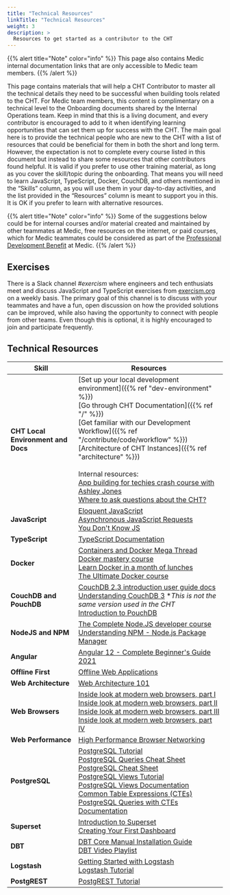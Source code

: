 ```yaml
---
title: "Technical Resources"
linkTitle: "Technical Resources"
weight: 3
description: >
  Resources to get started as a contributor to the CHT
---
```


{{% alert title="Note" color="info" %}}
This page also contains Medic internal documentation links that are only accessible to Medic team members.
{{% /alert %}}

This page contains materials that will help a CHT Contributor to master all the technical details they need to be successful when building tools related to the CHT. For Medic team members, this content is complimentary on a technical level to the Onboarding documents shared by the Internal Operations team. 
Keep in mind that this is a living document, and every contributor is encouraged to add to it when identifying learning opportunities that can set them up for success with the CHT. The main goal here is to provide the technical people who are new to the CHT with a list of resources that could be beneficial for them in both the short and long term. However, the expectation is not to complete every course listed in this document but instead to share some resources that other contributors found helpful. It is valid if you prefer to use other training material, as long as you cover the skill/topic during the onboarding. That means you will need to learn JavaScript, TypeScript, Docker, CouchDB, and others mentioned in the “Skills” column, as you will use them in your day-to-day activities, and the list provided in the “Resources” column is meant to support you in this. It is OK if you prefer to learn with alternative resources. 

{{% alert title="Note" color="info" %}}
Some of the suggestions below could be for internal courses and/or material created and maintained by other teammates at Medic, free resources on the internet, or paid courses, which for Medic teammates could be considered as part of the [Professional Development Benefit](https://www.notion.so/Professional-Development-f5fc299ecf984dacbd65100af100ed14) at Medic.
{{% /alert %}}

## Exercises
There is a Slack channel *#exercism* where engineers and tech enthusiats meet and discuss JavaScript and TypeScript exercises from [exercism.org](https://exercism.org/) on a weekly basis. The primary goal of this channel is to discuss with your teammates and have a fun, open discussion on how the provided solutions can be improved, while also having the opportunity to connect with people from other teams. Even though this is optional, it is highly encouraged to join and participate frequently.

## Technical Resources

| Skill | Resources |
| ----------------| ----------- |
| **CHT Local Environment and Docs** | [Set up your local development environment]({{% ref "dev-environment" %}}) <br> [Go through CHT Documentation]({{% ref "/" %}}) <br> [Get familiar with our Development Workflow]({{% ref "/contribute/code/workflow" %}}) <br>[Architecture of CHT Instances]({{% ref "architecture" %}}) <br> <br> Internal resources: <br> [App building for techies crash course with Ashley Jones](https://drive.google.com/drive/folders/1PTe8RH59TPBNYKoKzlZ_ZwMlQedKRGlx) <br>  [Where to ask questions about the CHT?](https://www.notion.so/medicmobile/CHT-Forum-Internal-Guide-c2d1988a116244b6b17b3aea284ff8ee) |
| **JavaScript** | [Eloquent JavaScript](https://eloquentjavascript.net/) <br> [Asynchronous JavaScript Requests](https://www.udacity.com/course/asynchronous-javascript-requests--ud109) <br> [You Don't Know JS](https://github.com/getify/You-Dont-Know-JS) |
| **TypeScript** | [TypeScript Documentation](https://www.typescriptlang.org/docs/) |
| **Docker** | [Containers and Docker Mega Thread](https://twitter.com/iximiuz/status/1423984739514454033?s=21) <br> [Docker mastery course](https://www.udemy.com/course/docker-mastery/) <br> [Learn Docker in a month of lunches](https://diamol.net/) <br> [The Ultimate Docker course](https://codewithmosh.com/p/the-ultimate-docker-course) |
| **CouchDB and PouchDB** | [CouchDB 2.3 introduction user guide docs](https://docs.couchdb.org/en/stable/intro/index.html) <br> [Understanding CouchDB 3](https://www.udemy.com/course/understanding-couchdb/) *_This is not the same version used in the CHT_ <br> [Introduction to PouchDB](https://pouchdb.com/guides/) |
| **NodeJS and NPM** | [The Complete Node.JS developer course](https://www.udemy.com/course/the-complete-nodejs-developer-course-2/) <br> [Understanding NPM - Node.js Package Manager](https://www.udemy.com/course/understanding-npm/)|
| **Angular** | [Angular 12 - Complete Beginner's Guide 2021](https://www.udemy.com/course/learning-angular/)|
| **Offline First** | [Offline Web Applications](https://www.youtube.com/playlist?list=PLAwxTw4SYaPmTSxtOWyJVKTUaNBGze2ed) |
| **Web Architecture** | [Web Architecture 101](https://medium.com/storyblocks-engineering/web-architecture-101-a3224e126947) |
| **Web Browsers** | [Inside look at modern web browsers, part I](https://developer.chrome.com/blog/inside-browser-part1/) <br> [Inside look at modern web browsers, part II](https://developer.chrome.com/blog/inside-browser-part2/) <br> [Inside look at modern web browsers, part III](https://developer.chrome.com/blog/inside-browser-part3/) <br> [Inside look at modern web browsers, part IV](https://developer.chrome.com/blog/inside-browser-part4/)|
| **Web Performance** | [High Performance Browser Networking](https://hpbn.co/)|
| **PostgreSQL** | [PostgreSQL Tutorial](https://www.postgresqltutorial.com/) <br> [PostgreSQL Queries Cheat Sheet](https://postgrescheatsheet.com/#/queries) <br> [PostgreSQL Cheat Sheet](https://www.postgresqltutorial.com/postgresql-cheat-sheet/) <br> [PostgreSQL Views Tutorial](https://www.postgresqltutorial.com/postgresql-views/) <br> [PostgreSQL Views Documentation](https://www.postgresql.org/docs/current/tutorial-views.html) <br> [Common Table Expressions (CTEs)](https://www.postgresqltutorial.com/postgresql-tutorial/postgresql-cte/) <br> [PostgreSQL Queries with CTEs Documentation](https://www.postgresql.org/docs/current/queries-with.html) |
| **Superset** | [Introduction to Superset](https://superset.apache.org/docs/intro/) <br> [Creating Your First Dashboard](https://superset.apache.org/docs/creating-charts-dashboards/creating-your-first-dashboard/) |
| **DBT** | [DBT Core Manual Installation Guide](https://docs.getdbt.com/docs/quickstarts/dbt-core/manual-install) <br> [DBT Video Playlist](https://www.youtube.com/playlist?list=PLohMhitTY9xuEVMpLG3xXhsKG9j2XCTeF) |
| **Logstash** | [Getting Started with Logstash](https://www.elastic.co/guide/en/logstash/current/getting-started-with-logstash.html) <br> [Logstash Tutorial](https://logz.io/blog/logstash-tutorial/) |
| **PostgREST** | [PostgREST Tutorial](https://postgrest.org/en/stable/tutorials/tut0.html) |


